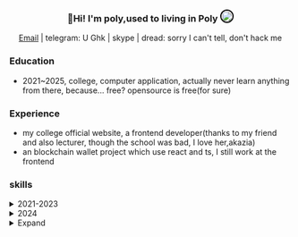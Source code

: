 <h3 align="center">
  👋Hi! I'm poly,used to living in Poly <img src="https://avatars.githubusercontent.com/u/19223209?v=4" alt="" size="20" height="20" width="20" style="border: 2px solid black; border-radius: 50%;"></img>
</h3>

<p align="center">
  <a href="mailto:juantan@onionmail.org">Email</a> |
  <a target="_blank">telegram: U Ghk</a> |
  <a target="_blank">skype</a> |
  <a target="_blank">dread: sorry I can't tell, don't hack me</a>
</p>

### Education

- 2021~2025, college, computer application, actually never learn anything from there, because... free? opensource is free(for sure)

### Experience

- my college official website, a frontend developer(thanks to my friend and also lecturer, though the school was bad, I love her,akazia)
- an blockchain wallet project which use react and ts, I still work at the frontend

### skills

<details>
<summary>2021-2023</summary>
**2021**
  - learn nothing actually, only python and c, I had a girl friend and broke up in 2021, then I becoming a programmer😢，sadness push me
*2022*
  - start use linux, manjaro, blackarch, ubuntu, arch(but i3) and then keep using arch gnome(I love gnome)
  - learn crpto and web, I was a script kiddy(still now)
*2023*
  - I feel like I was a master, learn some algorithm like red&black and some hard graph algo
</details>


<details>
<summary>2024</summary>

- [(rust) write a kernel](https://hg.sr.ht/~polypopopo/kernel_)
  - on sr.ht, including how I learn it

</details>

<details>
<summary>Expand</summary>

### GitHub Trophy

[![trophy](https://github-profile-trophy.vercel.app/?username=linus)](https://github.com/ryo-ma/github-profile-trophy)
I don't use github instead of sr.ht

### GitHub Statistics

<span>
  <a href="https://www.github.com/255doesnotexist">
     <img src="https://github-readme-stats.vercel.app/api?username=polypopopo&show_icons=true&layout=compact&count_private=true&hide_title=true&theme=default" alt="GitHub Stats" height="185px" />
  </a>
</span>

> ‍
> 
> ‍
